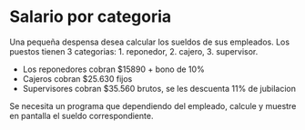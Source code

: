 # Salario por categoria

Una pequeña despensa desea calcular los sueldos de sus empleados. Los
puestos tienen 3 categorias: 1. reponedor, 2. cajero, 3. supervisor.

* Los reponedores cobran $15890 + bono de 10%
* Cajeros cobran $25.630 fijos
* Supervisores cobran $35.560 brutos, se les descuenta 11% de jubilacion

Se necesita un programa que dependiendo del empleado, calcule y muestre
en pantalla  el sueldo correspondiente.
